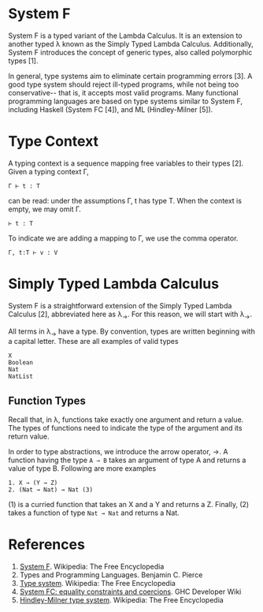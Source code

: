 # System F
System F is a typed variant of the Lambda Calculus. It is an extension to
another typed &lambda; known as the Simply Typed Lambda Calculus. Additionally,
System F introduces the concept of generic types, also called polymorphic
types [1].

In general, type systems aim to eliminate certain programming errors [3]. A good
type system should reject ill-typed programs, while not being too conservative--
that is, it accepts most valid programs. Many functional programming languages 
are based on type systems similar to System F, including Haskell 
(System FC [4]), and ML (Hindley-Milner [5]).

# Type Context
A typing context is a sequence mapping free variables to their types [2]. Given
a typing context &Gamma;, 

    Γ ⊢ t : T

can be read: under the assumptions &Gamma;, t has type T. When the context is
empty, we may omit &Gamma;.

    ⊢ t : T

To indicate we are adding a mapping to &Gamma;, we use the comma operator.

    Γ, t:T ⊢ v : V

# Simply Typed Lambda Calculus
System F is a straightforward extension of the Simply Typed Lambda Calculus [2],
abbreviated here as &lambda;<sub>&rarr;</sub>. For this reason, we will start 
with &lambda;<sub>&rarr;</sub>.

All terms in &lambda;<sub>&rarr;</sub> have a type. By convention, types are
written beginning with a capital letter. These are all examples of valid
types

    X
    Boolean
    Nat
    NatList

## Function Types
Recall that, in &lambda;, functions take exactly one argument and return a 
value. The types of functions need to indicate the type of the argument and
its return value. 

In order to type abstractions, we introduce the arrow operator, &rarr;. A 
function having the type `A → B` takes an argument of type A and returns a
value of type B. Following are more examples

    1. X → (Y → Z)
    2. (Nat → Nat) → Nat (3)

(1) is a curried function that takes an X and a Y and returns a Z. Finally, (2) 
takes a function of type `Nat → Nat` and returns a Nat.

# References
1. [System F](https://en.wikipedia.org/wiki/System_F). Wikipedia: The Free Encyclopedia
2. Types and Programming Languages. Benjamin C. Pierce
3. [Type system](https://en.wikipedia.org/wiki/Type_system). Wikipedia: The Free Encyclopedia
4. [System FC: equality constraints and coercions](https://ghc.haskell.org/trac/ghc/wiki/Commentary/Compiler/FC). GHC Developer Wiki
5. [Hindley-Milner type system](https://en.wikipedia.org/wiki/Hindley%E2%80%93Milner_type_system). Wikipedia: The Free Encyclopedia
